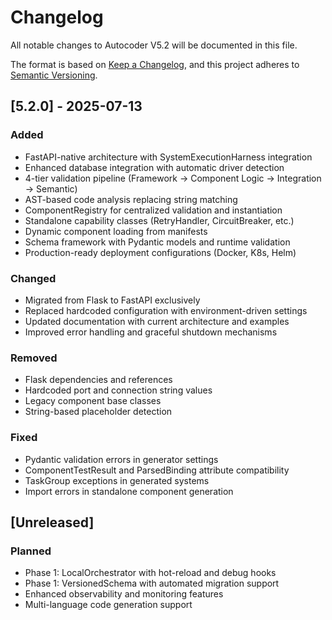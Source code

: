 # Changelog

All notable changes to Autocoder V5.2 will be documented in this file.

The format is based on [Keep a Changelog](https://keepachangelog.com/en/1.0.0/),
and this project adheres to [Semantic Versioning](https://semver.org/spec/v2.0.0.html).

## [5.2.0] - 2025-07-13

### Added
- FastAPI-native architecture with SystemExecutionHarness integration
- Enhanced database integration with automatic driver detection
- 4-tier validation pipeline (Framework → Component Logic → Integration → Semantic)
- AST-based code analysis replacing string matching
- ComponentRegistry for centralized validation and instantiation
- Standalone capability classes (RetryHandler, CircuitBreaker, etc.)
- Dynamic component loading from manifests
- Schema framework with Pydantic models and runtime validation
- Production-ready deployment configurations (Docker, K8s, Helm)

### Changed
- Migrated from Flask to FastAPI exclusively
- Replaced hardcoded configuration with environment-driven settings
- Updated documentation with current architecture and examples
- Improved error handling and graceful shutdown mechanisms

### Removed
- Flask dependencies and references
- Hardcoded port and connection string values
- Legacy component base classes
- String-based placeholder detection

### Fixed
- Pydantic validation errors in generator settings
- ComponentTestResult and ParsedBinding attribute compatibility
- TaskGroup exceptions in generated systems
- Import errors in standalone component generation

## [Unreleased]

### Planned
- Phase 1: LocalOrchestrator with hot-reload and debug hooks
- Phase 1: VersionedSchema with automated migration support
- Enhanced observability and monitoring features
- Multi-language code generation support